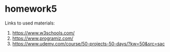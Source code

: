 # homework5
Links to used materials:
1. https://www.w3schools.com/
2. https://www.programiz.com/
3. https://www.udemy.com/course/50-projects-50-days/?kw=50&src=sac